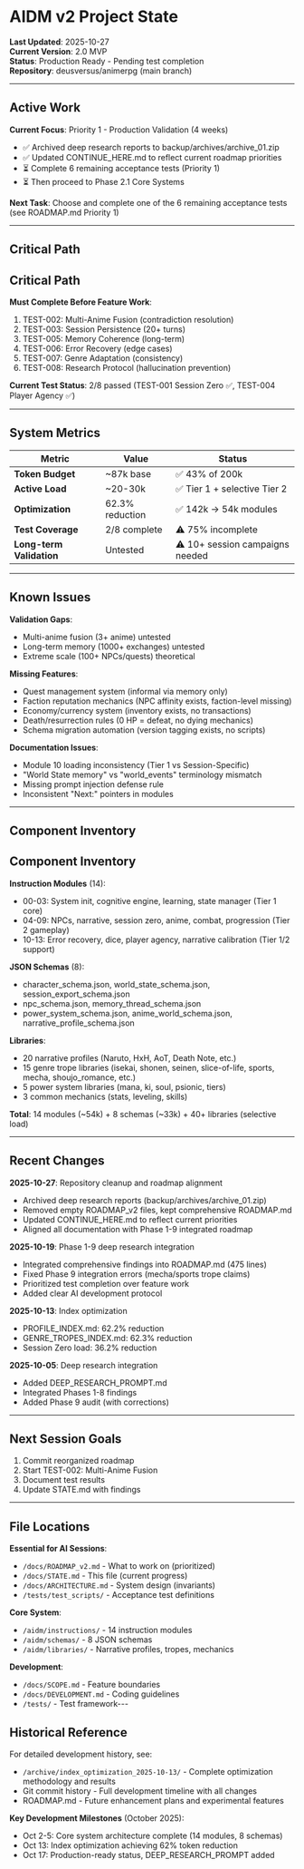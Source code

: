 # AIDM v2 Project State

**Last Updated**: 2025-10-27  
**Current Version**: 2.0 MVP  
**Status**: Production Ready - Pending test completion  
**Repository**: deusversus/animerpg (main branch)

---

## Active Work

**Current Focus**: Priority 1 - Production Validation (4 weeks)
- ✅ Archived deep research reports to backup/archives/archive_01.zip
- ✅ Updated CONTINUE_HERE.md to reflect current roadmap priorities
- ⏳ Complete 6 remaining acceptance tests (Priority 1)
- ⏳ Then proceed to Phase 2.1 Core Systems

**Next Task**: Choose and complete one of the 6 remaining acceptance tests (see ROADMAP.md Priority 1)

---

## Critical Path

## Critical Path

**Must Complete Before Feature Work**:
1. TEST-002: Multi-Anime Fusion (contradiction resolution)
2. TEST-003: Session Persistence (20+ turns)
3. TEST-005: Memory Coherence (long-term)
4. TEST-006: Error Recovery (edge cases)
5. TEST-007: Genre Adaptation (consistency)
6. TEST-008: Research Protocol (hallucination prevention)

**Current Test Status**: 2/8 passed (TEST-001 Session Zero ✅, TEST-004 Player Agency ✅)

---

## System Metrics

| Metric | Value | Status |
|--------|-------|--------|
| **Token Budget** | ~87k base | ✅ 43% of 200k |
| **Active Load** | ~20-30k | ✅ Tier 1 + selective Tier 2 |
| **Optimization** | 62.3% reduction | ✅ 142k → 54k modules |
| **Test Coverage** | 2/8 complete | ⚠️ 75% incomplete |
| **Long-term Validation** | Untested | ⚠️ 10+ session campaigns needed |

---

## Known Issues

**Validation Gaps**:
- Multi-anime fusion (3+ anime) untested
- Long-term memory (1000+ exchanges) untested
- Extreme scale (100+ NPCs/quests) theoretical

**Missing Features**:
- Quest management system (informal via memory only)
- Faction reputation mechanics (NPC affinity exists, faction-level missing)
- Economy/currency system (inventory exists, no transactions)
- Death/resurrection rules (0 HP = defeat, no dying mechanics)
- Schema migration automation (version tagging exists, no scripts)

**Documentation Issues**:
- Module 10 loading inconsistency (Tier 1 vs Session-Specific)
- "World State memory" vs "world_events" terminology mismatch
- Missing prompt injection defense rule
- Inconsistent "Next:" pointers in modules

---

## Component Inventory

## Component Inventory

**Instruction Modules** (14):
- 00-03: System init, cognitive engine, learning, state manager (Tier 1 core)
- 04-09: NPCs, narrative, session zero, anime, combat, progression (Tier 2 gameplay)
- 10-13: Error recovery, dice, player agency, narrative calibration (Tier 1/2 support)

**JSON Schemas** (8):
- character_schema.json, world_state_schema.json, session_export_schema.json
- npc_schema.json, memory_thread_schema.json
- power_system_schema.json, anime_world_schema.json, narrative_profile_schema.json

**Libraries**:
- 20 narrative profiles (Naruto, HxH, AoT, Death Note, etc.)
- 15 genre trope libraries (isekai, shonen, seinen, slice-of-life, sports, mecha, shoujo_romance, etc.)
- 5 power system libraries (mana, ki, soul, psionic, tiers)
- 3 common mechanics (stats, leveling, skills)

**Total**: 14 modules (~54k) + 8 schemas (~33k) + 40+ libraries (selective load)

---

## Recent Changes

**2025-10-27**: Repository cleanup and roadmap alignment
- Archived deep research reports (backup/archives/archive_01.zip)
- Removed empty ROADMAP_v2 files, kept comprehensive ROADMAP.md
- Updated CONTINUE_HERE.md to reflect current priorities
- Aligned all documentation with Phase 1-9 integrated roadmap

**2025-10-19**: Phase 1-9 deep research integration
- Integrated comprehensive findings into ROADMAP.md (475 lines)
- Fixed Phase 9 integration errors (mecha/sports trope claims)
- Prioritized test completion over feature work
- Added clear AI development protocol

**2025-10-13**: Index optimization
- PROFILE_INDEX.md: 62.2% reduction
- GENRE_TROPES_INDEX.md: 62.3% reduction
- Session Zero load: 36.2% reduction

**2025-10-05**: Deep research integration
- Added DEEP_RESEARCH_PROMPT.md
- Integrated Phases 1-8 findings
- Added Phase 9 audit (with corrections)

---

## Next Session Goals

1. Commit reorganized roadmap
2. Start TEST-002: Multi-Anime Fusion
3. Document test results
4. Update STATE.md with findings

---

## File Locations

**Essential for AI Sessions**:
- `/docs/ROADMAP_v2.md` - What to work on (prioritized)
- `/docs/STATE.md` - This file (current progress)
- `/docs/ARCHITECTURE.md` - System design (invariants)
- `/tests/test_scripts/` - Acceptance test definitions

**Core System**:
- `/aidm/instructions/` - 14 instruction modules
- `/aidm/schemas/` - 8 JSON schemas
- `/aidm/libraries/` - Narrative profiles, tropes, mechanics

**Development**:
- `/docs/SCOPE.md` - Feature boundaries
- `/docs/DEVELOPMENT.md` - Coding guidelines
- `/tests/` - Test framework---

## Historical Reference

For detailed development history, see:
- `/archive/index_optimization_2025-10-13/` - Complete optimization methodology and results
- Git commit history - Full development timeline with all changes
- ROADMAP.md - Future enhancement plans and experimental features

**Key Development Milestones** (October 2025):
- Oct 2-5: Core system architecture complete (14 modules, 8 schemas)
- Oct 13: Index optimization achieving 62% token reduction  
- Oct 17: Production-ready status, DEEP_RESEARCH_PROMPT added

